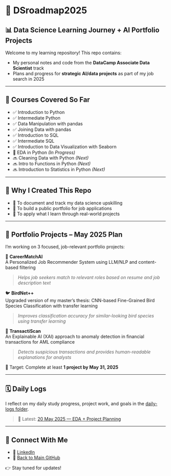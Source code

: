# 🧭 DSroadmap2025  
## 📊 Data Science Learning Journey + AI Portfolio Projects

Welcome to my learning repository! This repo contains:

- My personal notes and code from the **DataCamp Associate Data Scientist** track  
- Plans and progress for **strategic AI/data projects** as part of my job search in 2025

---

## 🧠 Courses Covered So Far

- ✅ Introduction to Python  
- ✅ Intermediate Python  
- ✅ Data Manipulation with pandas  
- ✅ Joining Data with pandas  
- ✅ Introduction to SQL  
- ✅ Intermediate SQL  
- ✅ Introduction to Data Visualization with Seaborn  
- 🔄 EDA in Python *(In Progress)*
- 🔜 Cleaning Data with Python *(Next)*  
- 🔜 Intro to Functions in Python *(Next)*  
- 🔜 Introduction to Statistics in Python *(Next)*  

---

## 🚀 Why I Created This Repo

- 📌 To document and track my data science upskilling  
- 💼 To build a public portfolio for job applications  
- 🧪 To apply what I learn through real-world projects

---

## 💼 Portfolio Projects – May 2025 Plan

I’m working on 3 focused, job-relevant portfolio projects:

🧠 **CareerMatchAI**  
A Personalized Job Recommender System using LLM/NLP and content-based filtering  
> *Helps job seekers match to relevant roles based on resume and job description text*

🐦 **BirdNet++**  
Upgraded version of my master’s thesis: CNN-based Fine-Grained Bird Species Classification with transfer learning  
> *Improves classification accuracy for similar-looking bird species using transfer learning*

💸 **TransactiScan**  
An Explainable AI (XAI) approach to anomaly detection in financial transactions for AML compliance  
> *Detects suspicious transactions and provides human-readable explanations for analysts*

🎯 Target: Complete at least **1 project by May 31, 2025**

---

## 🗓️ Daily Logs

I reflect on my daily study progress, project work, and goals in the [daily-logs folder](https://github.com/sabrinaMKE201073/DSroadmap2025/tree/main/daily-logs).

> 📅 Latest: [20 May 2025 — EDA + Project Planning](https://github.com/sabrinaMKE201073/DSroadmap2025/blob/main/daily-logs/2025-05-20.md)

---

## 🔗 Connect With Me

- 💼 [LinkedIn](https://www.linkedin.com/in/nurulsabrina1910/)  
- 📁 [Back to Main GitHub](https://github.com/sabrinaMKE201073)

👉 Stay tuned for updates!
